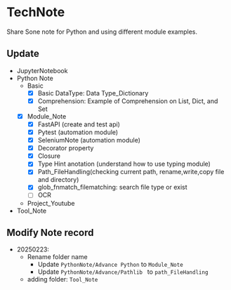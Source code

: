 # TechNote

Share Sone note for Python and using different module examples. 

## Update

- JupyterNotebook
- Python Note
	- Basic 
		- [X] Basic DataType: Data Type_Dictionary
		- [X] Comprehension: Example of Comprehension on List, Dict, and Set
	- [X] Module_Note
		- [X] FastAPI (create and test api)
		- [X] Pytest (automation module)
		- [X] SeleniumNote (automation module)
		- [X] Decorator property 
		- [X] Closure
		- [X] Type Hint anotation (understand how to use typing module)
		- [X] Path_FileHandling(checking current path, rename,write,copy file and directory)
		- [X] glob_fnmatch_filematching: search file type or exist  
		- [ ] OCR
		
	- Project_Youtube
- Tool_Note	

## Modify Note record
- 20250223: 
	- Rename folder name 
		- Update `PythonNote/Advance Python` to  `Module_Note`
		- Update `PythonNote/Advance/Pathlib ` to `path_FileHandling` 
	- adding folder: `Tool_Note`